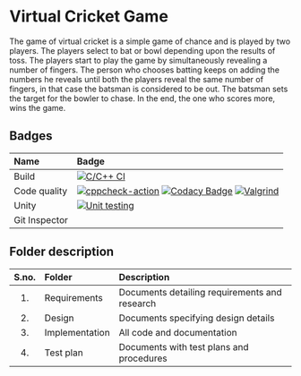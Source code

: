 # Virtual Cricket Game

The game of virtual cricket is a simple game of chance and is played by two players. The players select to bat or bowl depending upon the results of toss. The players start to play the game by simultaneously revealing a number of fingers. The person who chooses batting keeps on adding the numbers he reveals until both the players reveal the same number of fingers, in that case the batsman is considered to be out. The batsman sets the target for the bowler to chase. In the end, the one who scores more, wins the game.

## Badges

| Name | Badge |
|:-------------------|:--------------------------------------|
| Build |  [![C/C++ CI](https://github.com/Pallavi-2500/Virtual_Cricket/actions/workflows/c-build.yml/badge.svg)](https://github.com/Pallavi-2500/Virtual_Cricket/actions/workflows/c-build.yml) |
| Code quality | [![cppcheck-action](https://github.com/Pallavi-2500/Virtual_Cricket/actions/workflows/cppcheck.yml/badge.svg)](https://github.com/Pallavi-2500/Virtual_Cricket/actions/workflows/cppcheck.yml)  [![Codacy Badge](https://app.codacy.com/project/badge/Grade/8ea1902e5e11494b8c156a2b2f923d36)](https://www.codacy.com/gh/Pallavi-2500/Virtual_Cricket/dashboard?utm_source=github.com&amp;utm_medium=referral&amp;utm_content=Pallavi-2500/Virtual_Cricket&amp;utm_campaign=Badge_Grade) [![Valgrind](https://github.com/Pallavi-2500/Virtual_Cricket/actions/workflows/Valgrind.yml/badge.svg)](https://github.com/Pallavi-2500/Virtual_Cricket/actions/workflows/Valgrind.yml) |
| Unity | [![Unit testing](https://github.com/Pallavi-2500/Virtual_Cricket/actions/workflows/unit-test.yml/badge.svg)](https://github.com/Pallavi-2500/Virtual_Cricket/actions/workflows/unit-test.yml)  |
| Git Inspector |  |

## Folder description

| S.no. | Folder | Description |
| :---: | :---------------- | :----------------------------------------- |
| 1. | Requirements| Documents detailing requirements and research |
| 2. | Design| Documents specifying design details |
| 3. | Implementation| All code and documentation |
| 4. | Test plan| Documents with test plans and procedures |


